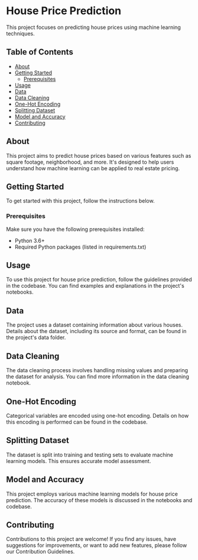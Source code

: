 # House Price Prediction

This project focuses on predicting house prices using machine learning techniques.

## Table of Contents

- [About](#about)
- [Getting Started](#getting-started)
  - [Prerequisites](#prerequisites)
- [Usage](#usage)
- [Data](#data)
- [Data Cleaning](#data-cleaning)
- [One-Hot Encoding](#one-hot-encoding)
- [Splitting Dataset](#splitting-dataset)
- [Model and Accuracy](#model-and-accuracy)
- [Contributing](#contributing)


## About

This project aims to predict house prices based on various features such as square footage, neighborhood, and more. It's designed to help users understand how machine learning can be applied to real estate pricing.

## Getting Started

To get started with this project, follow the instructions below.

### Prerequisites

Make sure you have the following prerequisites installed:

- Python 3.6+
- Required Python packages (listed in requirements.txt)

   
## Usage
To use this project for house price prediction, follow the guidelines provided in the codebase. You can find examples and explanations in the project's notebooks.

## Data
The project uses a dataset containing information about various houses. Details about the dataset, including its source and format, can be found in the project's data folder.

## Data Cleaning
The data cleaning process involves handling missing values and preparing the dataset for analysis. You can find more information in the data cleaning notebook.

## One-Hot Encoding
Categorical variables are encoded using one-hot encoding. Details on how this encoding is performed can be found in the codebase.

## Splitting Dataset
The dataset is split into training and testing sets to evaluate machine learning models. This ensures accurate model assessment.

## Model and Accuracy
This project employs various machine learning models for house price prediction. The accuracy of these models is discussed in the notebooks and codebase.

## Contributing
Contributions to this project are welcome! If you find any issues, have suggestions for improvements, or want to add new features, please follow our Contribution Guidelines.

